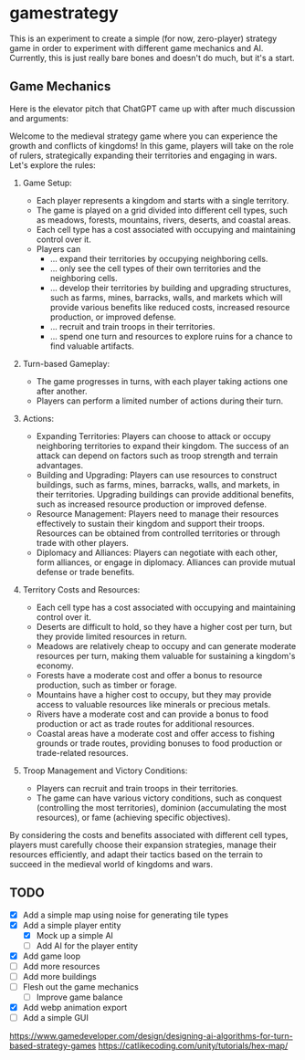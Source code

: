 # gamestrategy

This is an experiment to create a simple (for now, zero-player) strategy game in order to experiment with different game mechanics and AI. Currently, this is just really bare bones and doesn't do much, but it's a start.

## Game Mechanics

Here is the elevator pitch that ChatGPT came up with after much discussion and arguments:

Welcome to the medieval strategy game where you can experience the growth and conflicts of kingdoms! In this game, players will take on the role of rulers, strategically expanding their territories and engaging in wars. Let's explore the rules:

1. Game Setup:
   - Each player represents a kingdom and starts with a single territory.
   - The game is played on a grid divided into different cell types, such as meadows, forests, mountains, rivers, deserts, and coastal areas.
   - Each cell type has a cost associated with occupying and maintaining control over it.
   - Players can
      - ... expand their territories by occupying neighboring cells.     
      - ... only see the cell types of their own territories and the neighboring cells.
      - ... develop their territories by building and upgrading structures, such as farms, mines, barracks, walls, and markets which will provide various benefits like reduced costs, increased resource production, or improved defense.
      - ... recruit and train troops in their territories.
      - ... spend one turn and resources to explore ruins for a chance to find valuable artifacts.

2. Turn-based Gameplay:
   - The game progresses in turns, with each player taking actions one after another.
   - Players can perform a limited number of actions during their turn.

3. Actions:
   - Expanding Territories: Players can choose to attack or occupy neighboring territories to expand their kingdom. The success of an attack can depend on factors such as troop strength and terrain advantages.
   - Building and Upgrading: Players can use resources to construct buildings, such as farms, mines, barracks, walls, and markets, in their territories. Upgrading buildings can provide additional benefits, such as increased resource production or improved defense.
   - Resource Management: Players need to manage their resources effectively to sustain their kingdom and support their troops. Resources can be obtained from controlled territories or through trade with other players.
   - Diplomacy and Alliances: Players can negotiate with each other, form alliances, or engage in diplomacy. Alliances can provide mutual defense or trade benefits.

4. Territory Costs and Resources:
   - Each cell type has a cost associated with occupying and maintaining control over it.
   - Deserts are difficult to hold, so they have a higher cost per turn, but they provide limited resources in return.
   - Meadows are relatively cheap to occupy and can generate moderate resources per turn, making them valuable for sustaining a kingdom's economy.
   - Forests have a moderate cost and offer a bonus to resource production, such as timber or forage.
   - Mountains have a higher cost to occupy, but they may provide access to valuable resources like minerals or precious metals.
   - Rivers have a moderate cost and can provide a bonus to food production or act as trade routes for additional resources.
   - Coastal areas have a moderate cost and offer access to fishing grounds or trade routes, providing bonuses to food production or trade-related resources.

5. Troop Management and Victory Conditions:
   - Players can recruit and train troops in their territories.
   - The game can have various victory conditions, such as conquest (controlling the most territories), dominion (accumulating the most resources), or fame (achieving specific objectives).

By considering the costs and benefits associated with different cell types, players must carefully choose their expansion strategies, manage their resources efficiently, and adapt their tactics based on the terrain to succeed in the medieval world of kingdoms and wars.

## TODO

- [X] Add a simple map using noise for generating tile types
- [X] Add a simple player entity
   - [X] Mock up a simple AI
   - [ ] Add AI for the player entity
- [X] Add game loop
- [ ] Add more resources
- [ ] Add more buildings
- [ ] Flesh out the game mechanics
   - [ ] Improve game balance
- [X] Add webp animation export
- [ ] Add a simple GUI

https://www.gamedeveloper.com/design/designing-ai-algorithms-for-turn-based-strategy-games
https://catlikecoding.com/unity/tutorials/hex-map/